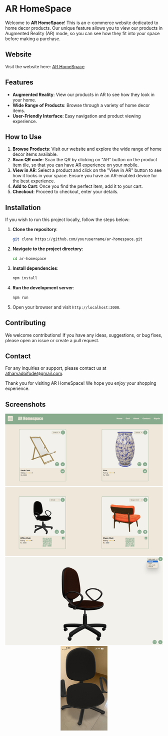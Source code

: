 # AR HomeSpace

Welcome to **AR HomeSpace**! This is an e-commerce website dedicated to home decor products. Our unique feature allows you to view our products in Augmented Reality (AR) mode, so you can see how they fit into your space before making a purchase.

## Website

Visit the website here: [AR HomeSpace](https://ar-homespace.vercel.app)

## Features

- **Augmented Reality**: View our products in AR to see how they look in your home.
- **Wide Range of Products**: Browse through a variety of home decor items.
- **User-Friendly Interface**: Easy navigation and product viewing experience.

## How to Use

1. **Browse Products**: Visit our website and explore the wide range of home decor items available.
2. **Scan QR code**: Scan the QR by clicking on "AR" button on the product item tile, so that you can have AR experience on your mobile.
3. **View in AR**: Select a product and click on the "View in AR" button to see how it looks in your space. Ensure you have an AR-enabled device for the best experience.
4. **Add to Cart**: Once you find the perfect item, add it to your cart.
5. **Checkout**: Proceed to checkout, enter your details.

## Installation

If you wish to run this project locally, follow the steps below:

1. **Clone the repository**:
    ```sh
    git clone https://github.com/yourusername/ar-homespace.git
    ```
2. **Navigate to the project directory**:
    ```sh
    cd ar-homespace
    ```
3. **Install dependencies**:
    ```sh
    npm install
    ```
4. **Run the development server**:
    ```sh
    npm run 
    ```
5. Open your browser and visit `http://localhost:3000`.

## Contributing

We welcome contributions! If you have any ideas, suggestions, or bug fixes, please open an issue or create a pull request.

## Contact

For any inquiries or support, please contact us at atharvadoifode@gmail.com.

Thank you for visiting AR HomeSpace! We hope you enjoy your shopping experience.
## Screenshots

<p align="center">
  <img src="src/assets/AR-SS1.png" alt="Screenshot 1 of AR HomeSpace" width="800"/>
  <img src="src/assets/AR-SS2.png" alt="Screenshot 2 of AR HomeSpace" width="800"/>
  <img src="src/assets/AR-SS3.png" alt="Screenshot 3 of AR HomeSpace" width="550"/>
  <img src="src/assets/AR-SS4.png" alt="Screenshot 4 of AR HomeSpace" width="150" height="269"/>
</p>
